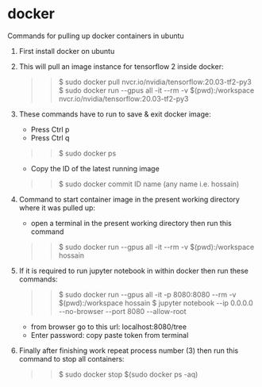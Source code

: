 # docker
Commands for pulling up docker containers in ubuntu

1. First install docker on ubuntu

2. This will pull an image instance for tensorflow 2 inside docker:
   >> $ sudo docker pull nvcr.io/nvidia/tensorflow:20.03-tf2-py3
   >> $ sudo docker run --gpus all -it --rm -v $(pwd):/workspace nvcr.io/nvidia/tensorflow:20.03-tf2-py3
   
3. These commands have to run to save & exit docker image:
   - Press Ctrl p
   - Press Ctrl q
   >> $ sudo docker ps 
   - Copy the ID of the latest running image
   >> $ sudo docker commit ID name         (any name i.e. hossain)

4. Command to start container image in the present working directory where it was pulled up:
   - open a terminal in the present working directory then run this command
   >> $ sudo docker run --gpus all -it --rm -v $(pwd):/workspace hossain
   
5. If it is required to run jupyter notebook in within docker then run these commands:
   >> $ sudo docker run --gpus all -it -p 8080:8080 --rm -v $(pwd):/workspace hossain
   >> $ jupyter notebook --ip 0.0.0.0 --no-browser --port 8080 --allow-root
   - from browser go to this url: 
     localhost:8080/tree
   - Enter password: copy paste token from terminal
6. Finally after finishing work repeat process number (3) then run this command to stop all containers:
   >> $ sudo docker stop $(sudo docker ps -aq)

